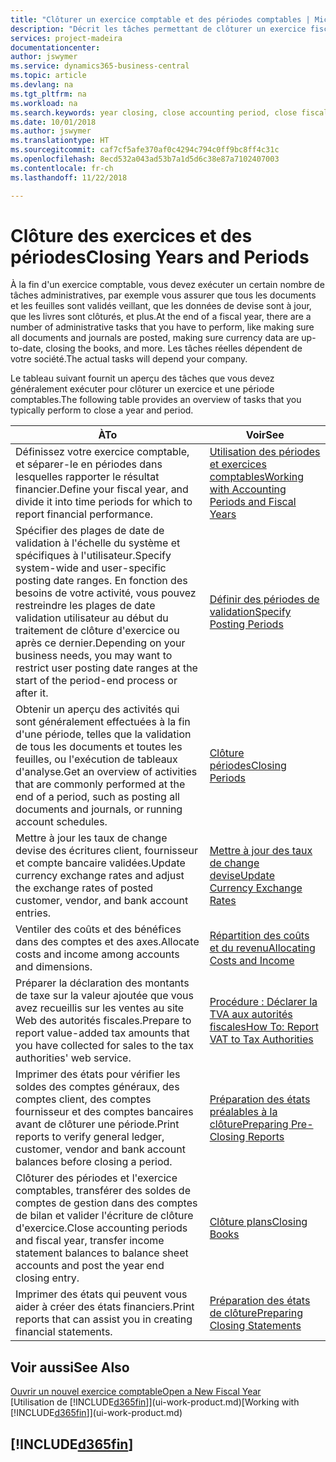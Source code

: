 ```yaml
---
title: "Clôturer un exercice comptable et des périodes comptables | Microsoft Docs"
description: "Décrit les tâches permettant de clôturer un exercice fiscal ou une période comptable, par exemple, en vérifiant que les documents et les feuilles sont validés et en vérifiant les soldes bancaires."
services: project-madeira
documentationcenter: 
author: jswymer
ms.service: dynamics365-business-central
ms.topic: article
ms.devlang: na
ms.tgt_pltfrm: na
ms.workload: na
ms.search.keywords: year closing, close accounting period, close fiscal year, bank account detailed trial balance
ms.date: 10/01/2018
ms.author: jswymer
ms.translationtype: HT
ms.sourcegitcommit: caf7cf5afe370af0c4294c794c0ff9bc8ff4c31c
ms.openlocfilehash: 8ecd532a043ad53b7a1d5d6c38e87a7102407003
ms.contentlocale: fr-ch
ms.lasthandoff: 11/22/2018

---
```

# <a name="closing-years-and-periods"></a><span data-ttu-id="401d8-103">Clôture des exercices et des périodes</span><span class="sxs-lookup"><span data-stu-id="401d8-103">Closing Years and Periods</span></span>
<span data-ttu-id="401d8-104">À la fin d'un exercice comptable, vous devez exécuter un certain nombre de tâches administratives, par exemple vous assurer que tous les documents et les feuilles sont validés veillant, que les données de devise sont à jour, que les livres sont clôturés, et plus.</span><span class="sxs-lookup"><span data-stu-id="401d8-104">At the end of a fiscal year, there are a number of administrative tasks that you have to perform, like making sure all documents and journals are posted, making sure currency data are up-to-date, closing the books, and more.</span></span> <span data-ttu-id="401d8-105">Les tâches réelles dépendent de votre société.</span><span class="sxs-lookup"><span data-stu-id="401d8-105">The actual tasks will depend your company.</span></span>

<span data-ttu-id="401d8-106">Le tableau suivant fournit un aperçu des tâches que vous devez généralement exécuter pour clôturer un exercice et une période comptables.</span><span class="sxs-lookup"><span data-stu-id="401d8-106">The following table provides an overview of tasks that you typically perform to close a year and period.</span></span>

| <span data-ttu-id="401d8-107">À</span><span class="sxs-lookup"><span data-stu-id="401d8-107">To</span></span> | <span data-ttu-id="401d8-108">Voir</span><span class="sxs-lookup"><span data-stu-id="401d8-108">See</span></span> |
| --- | --- |
| <span data-ttu-id="401d8-109">Définissez votre exercice comptable, et séparer-le en périodes dans lesquelles rapporter le résultat financier.</span><span class="sxs-lookup"><span data-stu-id="401d8-109">Define your fiscal year, and divide it into time periods for which to report financial performance.</span></span> | [<span data-ttu-id="401d8-110">Utilisation des périodes et exercices comptables</span><span class="sxs-lookup"><span data-stu-id="401d8-110">Working with Accounting Periods and Fiscal Years</span></span>](finance-accounting-periods-and-fiscal-years.md)|
| <span data-ttu-id="401d8-111">Spécifier des plages de date de validation à l'échelle du système et spécifiques à l'utilisateur.</span><span class="sxs-lookup"><span data-stu-id="401d8-111">Specify system-wide and user-specific posting date ranges.</span></span> <span data-ttu-id="401d8-112">En fonction des besoins de votre activité, vous pouvez restreindre les plages de date validation utilisateur au début du traitement de clôture d'exercice ou après ce dernier.</span><span class="sxs-lookup"><span data-stu-id="401d8-112">Depending on your business needs, you may want to restrict user posting date ranges at the start of the period-end process or after it.</span></span> |[<span data-ttu-id="401d8-113">Définir des périodes de validation</span><span class="sxs-lookup"><span data-stu-id="401d8-113">Specify Posting Periods</span></span>](finance-how-specify-posting-periods.md) |
| <span data-ttu-id="401d8-114">Obtenir un aperçu des activités qui sont généralement effectuées à la fin d'une période, telles que la validation de tous les documents et toutes les feuilles, ou l'exécution de tableaux d'analyse.</span><span class="sxs-lookup"><span data-stu-id="401d8-114">Get an overview of activities that are commonly performed at the end of a period, such as posting all documents and journals, or running account schedules.</span></span> |[<span data-ttu-id="401d8-115">Clôture périodes</span><span class="sxs-lookup"><span data-stu-id="401d8-115">Closing Periods</span></span>](year-how-complete-period-end-processes.md) |
| <span data-ttu-id="401d8-116">Mettre à jour les taux de change devise des écritures client, fournisseur et compte bancaire validées.</span><span class="sxs-lookup"><span data-stu-id="401d8-116">Update currency exchange rates and adjust the exchange rates of posted customer, vendor, and bank account entries.</span></span> |[<span data-ttu-id="401d8-117">Mettre à jour des taux de change devise</span><span class="sxs-lookup"><span data-stu-id="401d8-117">Update Currency Exchange Rates</span></span>](finance-how-update-currencies.md) |
| <span data-ttu-id="401d8-118">Ventiler des coûts et des bénéfices dans des comptes et des axes.</span><span class="sxs-lookup"><span data-stu-id="401d8-118">Allocate costs and income among accounts and dimensions.</span></span> |[<span data-ttu-id="401d8-119">Répartition des coûts et du revenu</span><span class="sxs-lookup"><span data-stu-id="401d8-119">Allocating Costs and Income</span></span>](year-allocate-costs-income.md) |
| <span data-ttu-id="401d8-120">Préparer la déclaration des montants de taxe sur la valeur ajoutée que vous avez recueillis sur les ventes au site Web des autorités fiscales.</span><span class="sxs-lookup"><span data-stu-id="401d8-120">Prepare to report value-added tax amounts that you have collected for sales to the tax authorities' web service.</span></span> |[<span data-ttu-id="401d8-121">Procédure : Déclarer la TVA aux autorités fiscales</span><span class="sxs-lookup"><span data-stu-id="401d8-121">How To: Report VAT to Tax Authorities</span></span>](finance-how-report-vat.md)|
| <span data-ttu-id="401d8-122">Imprimer des états pour vérifier les soldes des comptes généraux, des comptes client, des comptes fournisseur et des comptes bancaires avant de clôturer une période.</span><span class="sxs-lookup"><span data-stu-id="401d8-122">Print reports to verify general ledger, customer, vendor and bank account balances before closing a period.</span></span> |[<span data-ttu-id="401d8-123">Préparation des états préalables à la clôture</span><span class="sxs-lookup"><span data-stu-id="401d8-123">Preparing Pre-Closing Reports</span></span>](year-prepare-preclose-reports.md) |
| <span data-ttu-id="401d8-124">Clôturer des périodes et l'exercice comptables, transférer des soldes de comptes de gestion dans des comptes de bilan et valider l'écriture de clôture d'exercice.</span><span class="sxs-lookup"><span data-stu-id="401d8-124">Close accounting periods and fiscal year, transfer income statement balances to balance sheet accounts and post the year end closing entry.</span></span> |[<span data-ttu-id="401d8-125">Clôture plans</span><span class="sxs-lookup"><span data-stu-id="401d8-125">Closing Books</span></span>](year-close-books.md) |
| <span data-ttu-id="401d8-126">Imprimer des états qui peuvent vous aider à créer des états financiers.</span><span class="sxs-lookup"><span data-stu-id="401d8-126">Print reports that can assist you in creating financial statements.</span></span> |[<span data-ttu-id="401d8-127">Préparation des états de clôture</span><span class="sxs-lookup"><span data-stu-id="401d8-127">Preparing Closing Statements</span></span>](year-prepare-close-statement.md) |

## <a name="see-also"></a><span data-ttu-id="401d8-128">Voir aussi</span><span class="sxs-lookup"><span data-stu-id="401d8-128">See Also</span></span>
[<span data-ttu-id="401d8-129">Ouvrir un nouvel exercice comptable</span><span class="sxs-lookup"><span data-stu-id="401d8-129">Open a New Fiscal Year</span></span>](finance-how-open-new-fiscal-year.md)  
<span data-ttu-id="401d8-130">[Utilisation de [!INCLUDE[d365fin](includes/d365fin_md.md)]](ui-work-product.md)</span><span class="sxs-lookup"><span data-stu-id="401d8-130">[Working with [!INCLUDE[d365fin](includes/d365fin_md.md)]](ui-work-product.md)</span></span>

## [!INCLUDE[d365fin](includes/free_trial_md.md)]  
 

